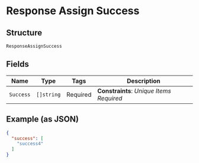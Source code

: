 
# Response Assign Success

## Structure

`ResponseAssignSuccess`

## Fields

| Name | Type | Tags | Description |
|  --- | --- | --- | --- |
| `Success` | `[]string` | Required | **Constraints**: *Unique Items Required* |

## Example (as JSON)

```json
{
  "success": [
    "success4"
  ]
}
```

